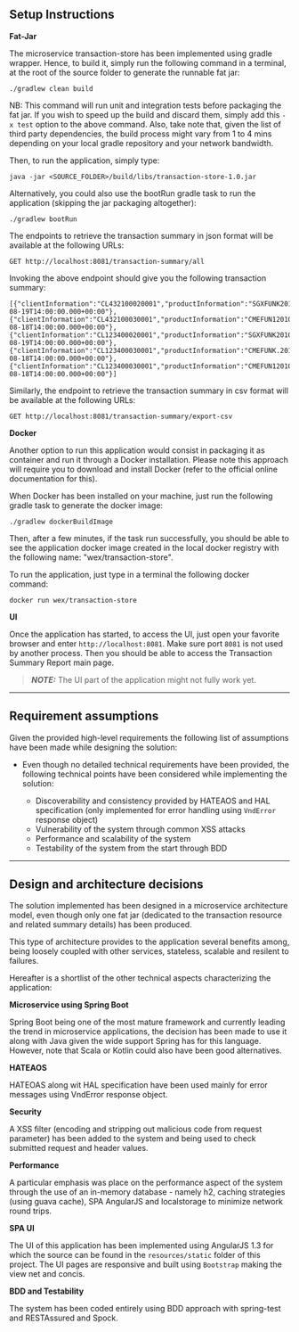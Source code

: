 Setup Instructions
--

**Fat-Jar**

The microservice transaction-store has been implemented using gradle wrapper. Hence, to build it, simply run the following command
in a terminal, at the root of the source folder to generate the runnable fat jar:

```
./gradlew clean build
```

NB: This command will run unit and integration tests before packaging
the fat jar. If you wish to speed up the build and discard them,
simply add this `-x test` option to the above command. Also, take note that,
given the list of third party dependencies, the build process might vary from
1 to 4 mins depending on your local gradle repository and your network bandwidth.

Then, to run the application, simply type:

```
java -jar <SOURCE_FOLDER>/build/libs/transaction-store-1.0.jar
```

Alternatively, you could also use the bootRun gradle task to run the application (skipping the jar packaging altogether):

```
./gradlew bootRun
```

The endpoints to retrieve the transaction summary in json format will be available at the following URLs:

```
GET http://localhost:8081/transaction-summary/all
```

Invoking the above endpoint should give you the following transaction summary:
```
[{"clientInformation":"CL432100020001","productInformation":"SGXFUNK20100910","totalTransactionAmount":46.0,"date":"2010-08-19T14:00:00.000+00:00"},{"clientInformation":"CL432100030001","productInformation":"CMEFUN120100910","totalTransactionAmount":-79.0,"date":"2010-08-18T14:00:00.000+00:00"},{"clientInformation":"CL123400020001","productInformation":"SGXFUNK20100910","totalTransactionAmount":-52.0,"date":"2010-08-19T14:00:00.000+00:00"},{"clientInformation":"CL123400030001","productInformation":"CMEFUNK.20100910","totalTransactionAmount":-215.0,"date":"2010-08-18T14:00:00.000+00:00"},{"clientInformation":"CL123400030001","productInformation":"CMEFUN120100910","totalTransactionAmount":285.0,"date":"2010-08-18T14:00:00.000+00:00"}]
```

Similarly, the endpoint to retrieve the transaction summary in csv format will be available at the following URLs:

```
GET http://localhost:8081/transaction-summary/export-csv
```

**Docker**


Another option to run this application would consist in packaging it as container
and run it through a Docker installation. Please note this approach will require you
to download and install Docker (refer to the official online documentation for this).

When Docker has been installed on your machine, just run the following gradle task
to generate the docker image:

```
./gradlew dockerBuildImage
```

Then, after a few minutes, if the task run successfully, you should be able to see the application docker image
created in the local docker registry with the following name: "wex/transaction-store".

To run the application, just type in a terminal the following docker command:

```
docker run wex/transaction-store
```


**UI**

Once the application has started, to access the UI, just open your favorite browser and enter `http://localhost:8081`. Make sure port `8081`
is not used by another process. Then you should be able to access the Transaction Summary Report main page.
> **_NOTE:_**  The UI part of the application might not fully work yet.

***


Requirement assumptions
--

Given the provided high-level requirements the following list of assumptions have been made while designing the solution:

- Even though no detailed technical requirements have been provided, the following technical points have been
considered while implementing the solution:

    - Discoverability and consistency provided by HATEAOS and HAL specification
    (only implemented for error handling using `VndError` response object)
    - Vulnerability of the system through common XSS attacks
    - Performance and scalability of the system
    - Testability of the system from the start through BDD

***

Design and architecture decisions
--

The solution implemented has been designed in a microservice architecture model,
even though only one fat jar (dedicated to the transaction resource and related summary details) has been produced.

This type of architecture provides to the application several benefits among, being loosely coupled
with other services, stateless, scalable and resilent to failures.

Hereafter is a shortlist of the other technical aspects characterizing the application:

**Microservice using Spring Boot**

Spring Boot being one of the most mature framework and currently leading the trend in microservice applications,
the decision has been made to use it along with Java given the wide support Spring has for this language.
However, note that Scala or Kotlin could also have been good alternatives.

**HATEAOS**

HATEOAS along wit HAL specification have been used mainly for error messages using VndError response object.

**Security**

A XSS filter (encoding and stripping out malicious code from request parameter) has been added to the system
and being used to check submitted request and header values.

**Performance**

A particular emphasis was place on the performance aspect of the system through
the use of an in-memory database - namely h2, caching strategies (using guava cache), SPA AngularJS and localstorage
to minimize network round trips.

**SPA UI**

The UI of this application has been implemented using AngularJS 1.3 for which
the source can be found in the `resources/static` folder of this project. The UI
pages are responsive and built using `Bootstrap` making the view net and concis.

**BDD and Testability**

The system has been coded entirely using BDD approach with spring-test and RESTAssured and Spock.
